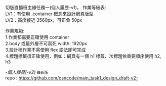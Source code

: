 切版直播班主線任務一(個人履歷-v1)。
作業等級表:  
LV1：有使用 .container 概念來設計網頁版型  
LV2：高度接近 3560px，可正負 50px  

作業規範:  
1.作業都需要正確使用 container  
2.body 或最外層不可寫死 width: 1920px  
3.設計稿作業不需使用 flex 語法即可完成  
4.標題標籤須正確使用，例如：網頁有一個 h1 標籤、次標題依重要順序使用 h2, h3  

*-個人履歷(-v2)* `最新版`  
repo : https://github.com/osncode/main_task1_design_draft-v2-

